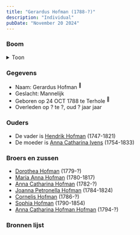 ```yaml
---
title: "Gerardus Hofman (1788-?)"
description: "Individual"
pubDate: "November 20 2024"
---
```


### Boom
<details><summary>Toon</summary>

![test](https://www.plantuml.com/plantuml/svg/bP9DRzf048Rl-oj6oQ7D0GamZXs4I0Ar4tgWaS8ThRqJlFLwrzfP6g68_vxX8mNraBQtqSoyCyzyt56GFgmR8wZMjfLUDb38ibvvjxPgwepp4Boqn26qGLHQ8PJQbmOFDZPjs423JO6U3YuAwD65JOlYh6ff916y2G2OEA_GBofTrXQ9HgD6QZiUGoIsGdo1ftqh4WV5nIDQvNKDZ-wbaVO29C6is-t62S1b5kLnFk6gRoyQZTh2Q5Z8OhCiN0W6XsEOpHVGImO9VEsb_Hvq81bSSIKRq6eYFDDHlJPcAQrQbjuH5OxHkC0DF6TFi1UVoROVSFVMIfZAK4clsPhzGaidn9GHyqaMPT4dY54Flj_FcJ8U_1TPFu4ycp1Q5C5pS6tBwVfdVM8R3LzHAMrNk-GkVCkct2H9ztWvu_58bqQlgh11Ozmh8sx5SRETpZ537ESuEOvATkn2rx7uQFU0NdgrfZyFTHt3xml__M3z0VoOxcwMfh10Npdp3wkuXTlTwzpnf_0hlmC0)
</details>

### Gegevens
- Naam: Gerardus Hofman <sup><a href="../s00081/" style="text-decoration:none" title="Doopinschrijving Gerardus Hofman 25-10-1788">:link:</a></sup>
- Geslacht: Mannelijk
- Geboren op 24 OCT 1788 te Terhole <sup><a href="../s00081/" style="text-decoration:none" title="Doopinschrijving Gerardus Hofman 25-10-1788">:link:</a></sup>
- Overleden op ? te ?, oud ? jaar jaar 

### Ouders
- De vader is [Hendrik Hofman](../i00057/) (1747-1821)
- De moeder is [Anna Catharina Ivens](../i00058/) (1754-1833)

### Broers en zussen
- [Dorothea Hofman](../i00059/) (1779-?)
- [Maria Anna Hofman](../i00060/) (1780-1817)
- [Anna Catharina Hofman](../i00061/) (1782-?)
- [Joanna Petronella Hofman](../i00063/) (1784-1824)
- [Cornelis Hofman](../i00064/) (1786-?)
- [Sophia Hofman](../i00066/) (1790-1854)
- [Anna Catharina Hofman Hofman](../i00067/) (1794-?)

### Bronnen lijst